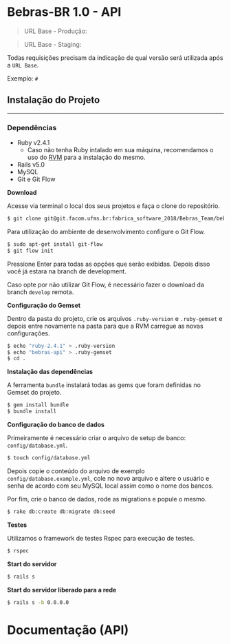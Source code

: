 # Bebras-BR 1.0 - API

>URL Base - Produção: 

>URL Base - Staging: 

Todas requisições precisam da indicação de qual versão será utilizada após a `URL Base`.

Exemplo: `#`

## Instalação do Projeto
------------------------

### Dependências

 - Ruby v2.4.1
     - Caso não tenha Ruby intalado em sua máquina, recomendamos o uso do [RVM](https://rvm.io/) para a instalação do mesmo.
 - Rails v5.0
 - MySQL
 - Git e Git Flow
 <!-- - ImageMagick. Comando Ubuntu: `sudo apt-get install imagemagick libmagickwand-dev` -->
 <!-- - Sidekiq -->

**Download**

Acesse via terminal o local dos seus projetos e faça o clone do repositório.
```bash
$ git clone git@git.facom.ufms.br:fabrica_software_2018/Bebras_Team/bebras-api.git
```

Para utilização do ambiente de desenvolvimento configure o Git Flow.
```bash
$ sudo apt-get install git-flow
$ git flow init
```
Pressione Enter para todas as opções que serão exibidas. Depois disso você já estara na branch de development.

Caso opte por não utilizar Git Flow, é necessário fazer o download da branch `develop` remota.

**Configuração do Gemset**

Dentro da pasta do projeto, crie os arquivos `.ruby-version` e `.ruby-gemset` e depois entre novamente na pasta para que a RVM carregue as novas configurações.
```bash
$ echo "ruby-2.4.1" > .ruby-version
$ echo "bebras-api" > .ruby-gemset
$ cd .
```

**Instalação das dependências**

A ferramenta `bundle` instalará todas as gems que foram definidas no Gemset do projeto.
```bash
$ gem install bundle
$ bundle install
```

**Configuração do banco de dados**

Primeiramente é necessário criar o arquivo de setup de banco: `config/database.yml`.
```bash
$ touch config/database.yml
```

Depois copie o conteúdo do arquivo de exemplo `config/database.example.yml`, cole no novo arquivo e altere o usuário e senha de acordo com seu MySQL local assim como o nome dos bancos.

Por fim, crie o banco de dados, rode as migrations e popule o mesmo.

```bash
$ rake db:create db:migrate db:seed
```

**Testes**

Utilizamos o framework de testes Rspec para execução de testes.

```bash
$ rspec
```

**Start do servidor**
```bash
$ rails s
```

**Start do servidor liberado para a rede**
```bash
$ rails s -b 0.0.0.0
```

# Documentação (API)

